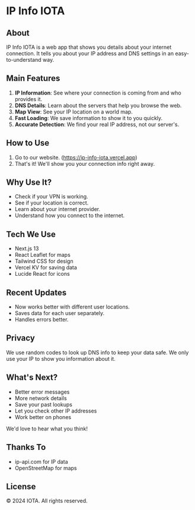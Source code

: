 # IP Info IOTA

## About

IP Info IOTA is a web app that shows you details about your internet connection. It tells you about your IP address and DNS settings in an easy-to-understand way.

## Main Features

1. **IP Information**: See where your connection is coming from and who provides it.
2. **DNS Details**: Learn about the servers that help you browse the web.
3. **Map View**: See your IP location on a world map.
4. **Fast Loading**: We save information to show it to you quickly.
5. **Accurate Detection**: We find your real IP address, not our server's.

## How to Use

1. Go to our website. (https://ip-info-iota.vercel.app)
2. That's it! We'll show you your connection info right away.

## Why Use It?

- Check if your VPN is working.
- See if your location is correct.
- Learn about your internet provider.
- Understand how you connect to the internet.

## Tech We Use

- Next.js 13
- React Leaflet for maps
- Tailwind CSS for design
- Vercel KV for saving data
- Lucide React for icons

## Recent Updates

- Now works better with different user locations.
- Saves data for each user separately.
- Handles errors better.

## Privacy

We use random codes to look up DNS info to keep your data safe. We only use your IP to show you information about it.

## What's Next?

- Better error messages
- More network details
- Save your past lookups
- Let you check other IP addresses
- Work better on phones

We'd love to hear what you think!

## Thanks To

- ip-api.com for IP data
- OpenStreetMap for maps

## License

© 2024 IOTA. All rights reserved.
